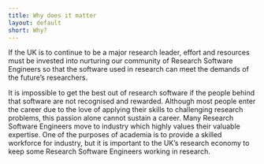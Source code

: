 ```yaml
---
title: Why does it matter
layout: default
short: Why?
---
```



If the UK is to continue to be a major research leader,
effort and resources must be invested into nurturing our community of Research Software Engineers
so that the software used in research can meet the demands of the future’s researchers.

It is impossible to get the best out of research software if the people behind that software are
not recognised and rewarded. Although most people enter the career due to the love of applying their skills
to challenging research problems, this passion alone cannot sustain a career. Many Research Software Engineers
move to industry which highly values their valuable expertise. One of the purposes of academia is to provide a
skilled workforce for industry, but it is important to the UK’s research economy to keep some Research Software
Engineers working in research.
